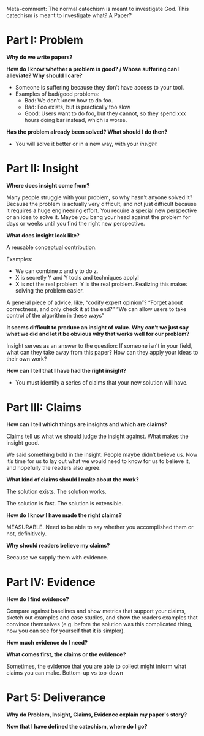 Meta-comment: The normal catechism is meant to investigate God. This catechism is meant to investigate what? A Paper?

# Part I: Problem

**Why do we write papers?**

**How do I know whether a problem is good? / Whose suffering can I alleviate? Why should I care?**

- Someone is suffering because they don’t have access to your tool.
- Examples of bad/good problems:
    - Bad: We don’t know how to do foo.
    - Bad: Foo exists, but is practically too slow
    - Good: Users want to do foo, but they cannot, so they spend xxx hours doing bar instead, which is worse.
    

**Has the problem already been solved? What should I do then?**

- You will solve it better or in a new way, with your *insight*

# Part II: Insight

**Where does insight come from?**

Many people struggle with your problem, so why hasn't anyone solved it?
Because the problem is actually very difficult,
and not just difficult because it requires a huge engineering effort.
You require a special new perspective or an idea to solve it.
Maybe you bang your head against the problem for days or weeks
until you find the right new perspective.

**What does insight look like?**

A reusable conceptual contribution.

Examples:

- We can combine x and y to do z.
- X is secretly Y and Y tools and techniques apply!
- X is not the real problem. Y is the real problem. Realizing this makes solving the problem easier.

A general piece of advice, like, “codify expert opinion”? “Forget about correctness, and only check it at the end?” “We can allow users to take control of the algorithm in these ways”

**It seems difficult to produce an insight of value. Why can’t we just say what we did and let it be obvious why that works well for our problem?**

Insight serves as an answer to the question: If someone isn’t in your field, what can they take away from this paper? How can they apply your ideas to their own work?

**How can I tell that I have had the right insight?**

- You must identify a series of claims that your new solution will have.

# Part III: Claims

**How can I tell which things are insights and which are claims?**

Claims tell us what we should judge the insight against. What makes the insight good.

We said something bold in the insight. People maybe didn’t believe us. Now it’s time for us to lay out what we would need to know for us to believe it, and hopefully the readers also agree.

**What kind of claims should I make about the work?**

The solution exists. The solution works.

The solution is fast. The solution is extensible.

**How do I know I have made the right claims?**

MEASURABLE. Need to be able to say whether you accomplished them or not, definitively. 

**Why should readers believe my claims?**

Because we supply them with evidence.

# Part IV: Evidence

**How do I find evidence?**

Compare against baselines and show metrics that support your claims, sketch out examples and case studies, and show the readers examples that convince themselves (e.g. before the solution was this complicated thing, now you can see for yourself that it is simpler).

**How much evidence do I need?**


**What comes first, the claims or the evidence?**

Sometimes, the evidence that you are able to collect might inform what claims you can make.
Bottom-up vs top-down

# Part 5: Deliverance 

**Why do Problem, Insight, Claims, Evidence explain my paper's story?**

**Now that I have defined the catechism, where do I go?**